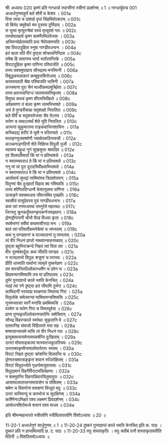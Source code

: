 श्रीः
अध्यायः 020
कृष्णं प्रति गान्धार्या रुदन्तीनां स्त्रीणां प्रदर्शनम् ॥ 1 ॥
गान्धार्युवाच 	001  
अध्यर्धगुणमाहुर्यं बले शौर्ये च केशव ।	001a  
पित्रा त्वया च दाशार्ह दृप्तं सिंहमिवोत्कटम् ॥	001c  
यो बिभेद चमूमेको मम पुत्रस्य दुर्भिदाम् ।	002a  
स भूत्वा मृत्युरन्येषां स्वयं मृत्युवशं गतः ॥	002c  
तस्योपलक्षये कृष्ण कार्ष्णेरमिततेजसः ।	003a  
अभिमन्योर्हतस्यापि प्रभा नैवोपशाम्यति ॥	003c  
एषा विराटदुहिता स्नुषा गाण्डीवधन्वनः ।	004a  
हतं बाला पतिं वीरं दृष्ट्वा शोचत्यनिन्दिता ॥	004c  
तमेषा हि समागम्य भार्या भर्तारमन्तिके ।	005a  
विराटदुहिता कृष्ण पाणिना परिमार्जति ॥	005c  
तस्य वक्त्रमुपाघ्राय सौभद्रस्य मनस्विनी ।	006a  
विबुद्धकमलाकारं कम्बुवृत्तशिरोधरम् ॥	006c  
कामरूपवती चैषा परिष्वजति भामिनी ।	007a  
लज्जमाना पुरा चैनं माध्वीकमदमूर्च्छिता ॥	007c  
तस्य क्षतजसन्दिग्धं जातरूपपरिष्कृतम् ।	008a  
विमुच्य कवचं कृष्ण शीरमभिवीक्षते ॥	008c  
अवेक्षमाणा तं बाला कृष्ण त्वामभिभाषते ।	009a  
अयं ते पुण्डरीकाक्ष सदृशाक्षो निपातितः ॥	009c  
बले वीर्ये च सदृशस्तेजसा चैव तेऽनघ ।	010a  
रूपेण च तथाऽत्यर्थं शेते भुवि निपातितः ॥	010c  
अत्यन्तं सुकुमारस्य राङ्कवाजिनशायिनः ।	011a  
कच्चिदद्य शरीरं ते भूमौ न परितप्यते ॥	011c  
मातङ्गभुजवर्ष्माणौ ज्याक्षेपकठिनत्वचौ ।	012a  
काञ्चनाङ्गदिनौ शेते निक्षिप्य विपुलौ भुजौ ।	012c  
व्यायम्य बहुधा नूनं सुखसुप्तः श्रमादिव ॥	012e  
एवं विलपतीमार्तां किं मां न प्रतिभाषसे ।	013a  
न स्मराम्यपराधं ते किं मां न प्रतिभाषसे ॥	013c  
ननु मां त्वं पुरा दूरादभिवीक्ष्याभिभाषसे ।	014a  
न स्मराम्यपराधं मे किं मां न प्रतिभाषसे ॥	014c  
आर्यामार्य सुभद्रां त्वमिमांश्च त्रिदशोपमान् ।	015a  
पितॄन्मां चैव दुःखार्तां विहाय क्व गमिष्यसि ॥	015c  
तस्य शोणितदिग्धान्वै केशानुन्नम्य पाणिना ।	016a  
उत्सङ्गे वक्त्रमाधाय जीवन्तमिव पृच्छति ॥	016c  
स्वस्रीयं वासुदेवस्य पुत्रं गाण्डीवधन्वनः ।	017a  
कथं त्वां रणमध्यस्थं जघ्नुरेते महारथाः ॥	017c  
धिगस्तु क्रूरकर्तॄंस्तान्कृपकर्णजयद्रथान् ।	018a  
द्रोणद्रौणायनी चोभौ यैरहं विधवा कृता ॥	018c  
रथर्षभाणां सर्वेषां कथमासीत्तदा मनः ।	019a  
बालं त्वां परिवार्यैकमनेकेषां च जघ्नताम् ॥	019c  
कथं नु पाण्डवानां च पाञ्चालानां तु पश्यताम् ।	020a  
त्वं वीर निधनं प्राप्तो नाथवान्सन्ननाथवत् ॥	020c  
दृष्ट्वा बहुभिराक्रन्दे निहतं त्वां पिता तव ।	021a  
वीरः पुरुषशार्दूलः कथं जीवति पाण्डवः ॥	021c  
न राज्यलाभो विपुलः शत्रूणां च पराभवः ।	022a  
प्रीतिं धास्यति पार्थानां त्वामृते पुष्करेक्षण ॥	022c  
तव शस्त्रजिताँल्लोकान्धर्मेण च दमेन च ।	023a  
क्षिप्रमन्वागमिष्यामि तत्र मां प्रतिपालय ॥	023c  
दुर्मरं पुनरप्राप्ते काले भवति केनचित् ।	024a  
यदहं त्वां रणे दृष्ट्वा हतं जीवामि दुर्भगा ॥	024c  
कामिदानीं नरव्याघ्र श्लक्ष्णया स्मितया गिरा ।	025a  
पितृलोके समेत्यान्यां मामिवामन्त्रयिष्यसि ॥	025c  
नूनमप्सरसां स्वर्गे मनांसि प्रमथिष्यसि ।	026a  
परमेण च रूपेण गिरा च स्मितपूर्वया ॥	026c  
प्राप्य पुण्यकृताँल्लोकानप्सरोभिः समेयिवान् ।	027a  
सौभद्र विहरन्काले स्मरेथाः सुकृतानि मे ॥	027c  
एतावानिह संवासो विहितस्ते मया सह ।	028a  
षण्मासान्सप्तमे मासि त्वं वीर निधनं गतः ॥	028c  
इत्युक्तवचनामेनामपकर्षन्ति दुःखिताम् ।	029a  
उत्तरां मोघसङ्कल्पां मत्स्यराजकुलस्त्रियः ॥	029c  
उत्तरामपकृष्यैनामार्तामार्ततराः स्वयम् ।	030a  
विराटं निहतं दृष्ट्वा क्रोशन्ति विलपन्ति च ॥	030c  
द्रोणास्त्रशरसङ्कृत्तं शयानं रुधिरोक्षितम् ।	031a  
विराटं वितुदन्त्येते गृध्रगोमायुवायसाः ॥	031c  
वितुद्यमानं विहगैर्विराटमसितेक्षणाः ।	032a  
न शक्नुवन्ति विहगान्निवारयितुमातुराः ॥	032c  
आसामातपतप्तानामायासेन च योषिताम् ।	033a  
श्रमेण च विवर्णानां वक्त्राणां विप्लुतं वपुः ॥	033c  
उत्तरं चाभिमन्युं च काम्भोजं च सुदक्षिणम् ।	034a  
कार्ष्णिनाऽभिहतं पश्य लक्ष्मणं प्रियदर्शनम् ।	034c  
आयोधनशिरोमध्ये शयानं पश्य माधव ॥ 	034e  

इति श्रीमन्महाभारते स्त्रीपर्वणि स्त्रीविलापपर्वणि विंशोऽध्यायः ॥ 20 ॥

11-20-1 अध्यर्धगुणं सार्धुगुणम् ॥ 1 ॥ 11-20-24 दुष्करं पुनरप्राप्तं काले भवति केनचित् इति क. पाठः । दुष्करं प्रति न प्राप्तमित्यादि छ. ट. पाठः ॥ 11-20-33 वपुः शस्ताकृतिः । वपुः क्लीबं तनौ शस्ताकृतावपीति मेदिनी ॥ विंशतितमोऽध्यायः ॥
